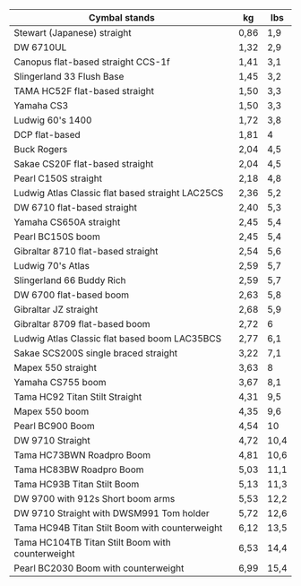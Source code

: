 Cymbal stands |kg |lbs |
---- |---- |---- |
Stewart (Japanese) straight |0,86 |1,9 |
DW 6710UL |1,32 |2,9 |
Canopus flat-based straight CCS-1f |1,41 |3,1 |
Slingerland 33 Flush Base |1,45 |3,2 |
TAMA HC52F flat-based straight |1,50 |3,3 |
Yamaha CS3 |1,50 |3,3 |
Ludwig 60's 1400 |1,72 |3,8 |
DCP flat-based |1,81 |4 |
Buck Rogers |2,04 |4,5 |
Sakae CS20F flat-based straight |2,04 |4,5 |
Pearl C150S straight |2,18 |4,8 |
Ludwig Atlas Classic flat based straight LAC25CS |2,36 |5,2 |
DW 6710 flat-based straight |2,40 |5,3 |
Yamaha CS650A straight |2,45 |5,4 |
Pearl BC150S boom |2,45 |5,4 |
Gibraltar 8710 flat-based straight |2,54 |5,6 |
Ludwig 70's Atlas |2,59 |5,7 |
Slingerland 66 Buddy Rich |2,59 |5,7 |
DW 6700 flat-based boom |2,63 |5,8 |
Gibraltar JZ straight |2,68 |5,9 |
Gibraltar 8709 flat-based boom |2,72 |6 |
Ludwig Atlas Classic flat based boom LAC35BCS |2,77 |6,1 |
Sakae SCS200S single braced straight |3,22 |7,1 |
Mapex 550 straight |3,63 |8 |
Yamaha CS755 boom |3,67 |8,1 |
Tama HC92 Titan Stilt Straight |4,31 |9,5 |
Mapex 550 boom |4,35 |9,6 |
Pearl BC900 Boom  |4,54 |10 |
DW 9710 Straight  |4,72 |10,4 |
Tama HC73BWN Roadpro Boom  |4,81 |10,6 |
Tama HC83BW Roadpro Boom  |5,03 |11,1 |
Tama HC93B Titan Stilt Boom  |5,13 |11,3 |
DW 9700 with 912s Short boom arms  |5,53 |12,2 |
DW 9710 Straight with DWSM991 Tom holder  |5,72 |12,6 |
Tama HC94B Titan Stilt Boom with counterweight  |6,12 |13,5 |
Tama HC104TB Titan Stilt Boom with counterweight  |6,53 |14,4 |
Pearl BC2030 Boom with counterweight  |6,99 |15,4 |

